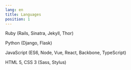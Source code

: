 ```yaml
---
lang: en
title: Languages
position: 1
---
```


Ruby (Rails, Sinatra, Jekyll, Thor)

Python (Django, Flask)

JavaScript (ES6, Node, Vue, React, Backbone, TypeScript)

HTML 5, CSS 3 (Sass, Stylus)